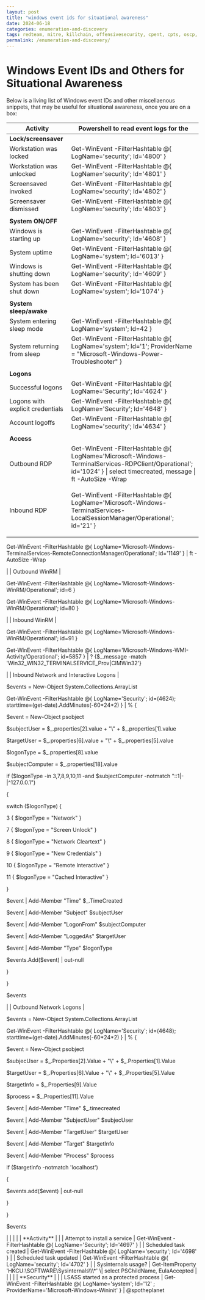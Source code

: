 ```yaml
---
layout: post
title: "windows event ids for situational awareness"
date: 2024-06-18
categories: enumeration-and-discovery
tags: redteam, mitre, killchain, offensivesecurity, cpent, cpts, oscp, exploit
permalink: /enumeration-and-discovery/
---
```


# Windows Event IDs and Others for Situational Awareness

Below is a living list of Windows event IDs and other miscellaenous snippets, that may be useful for  situational awareness, once you are on a box:

| Activity                               | Powershell to read event logs for the                                                                                                                                                                                                                                                                                                                                                                                                                                                                                                                                                                                                                                                                                                                                                                                                                                                                                                                                                                                                                                                                                                                                                                                                                                                                                                                                                      |
| -------------------------------------- | ------------------------------------------------------------------------------------------------------------------------------------------------------------------------------------------------------------------------------------------------------------------------------------------------------------------------------------------------------------------------------------------------------------------------------------------------------------------------------------------------------------------------------------------------------------------------------------------------------------------------------------------------------------------------------------------------------------------------------------------------------------------------------------------------------------------------------------------------------------------------------------------------------------------------------------------------------------------------------------------------------------------------------------------------------------------------------------------------------------------------------------------------------------------------------------------------------------------------------------------------------------------------------------------------------------------------------------------------------------------------------------------ |
| **Lock/screensaver**                   |                                                                                                                                                                                                                                                                                                                                                                                                                                                                                                                                                                                                                                                                                                                                                                                                                                                                                                                                                                                                                                                                                                                                                                                                                                                                                                                                                                                            |
| Workstation was locked                 | Get-WinEvent -FilterHashtable @{ LogName='security'; Id='4800' }                                                                                                                                                                                                                                                                                                                                                                                                                                                                                                                                                                                                                                                                                                                                                                                                                                                                                                                                                                                                                                                                                                                                                                                                                                                                                                                           |
| Workstation was unlocked               | Get-WinEvent -FilterHashtable @{ LogName='security'; Id='4801' }                                                                                                                                                                                                                                                                                                                                                                                                                                                                                                                                                                                                                                                                                                                                                                                                                                                                                                                                                                                                                                                                                                                                                                                                                                                                                                                           |
| Screensaved invoked                    | Get-WinEvent -FilterHashtable @{ LogName='security'; Id='4802' }                                                                                                                                                                                                                                                                                                                                                                                                                                                                                                                                                                                                                                                                                                                                                                                                                                                                                                                                                                                                                                                                                                                                                                                                                                                                                                                           |
| Screensaver dismissed                  | Get-WinEvent -FilterHashtable @{ LogName='security'; Id='4803' }                                                                                                                                                                                                                                                                                                                                                                                                                                                                                                                                                                                                                                                                                                                                                                                                                                                                                                                                                                                                                                                                                                                                                                                                                                                                                                                           |
|                                        |                                                                                                                                                                                                                                                                                                                                                                                                                                                                                                                                                                                                                                                                                                                                                                                                                                                                                                                                                                                                                                                                                                                                                                                                                                                                                                                                                                                            |
| **System ON/OFF**                      |                                                                                                                                                                                                                                                                                                                                                                                                                                                                                                                                                                                                                                                                                                                                                                                                                                                                                                                                                                                                                                                                                                                                                                                                                                                                                                                                                                                            |
| Windows is starting up                 | Get-WinEvent -FilterHashtable @{ LogName='security'; Id='4608' }                                                                                                                                                                                                                                                                                                                                                                                                                                                                                                                                                                                                                                                                                                                                                                                                                                                                                                                                                                                                                                                                                                                                                                                                                                                                                                                           |
| System uptime                          | Get-WinEvent -FilterHashtable @{ LogName='system'; Id='6013' }                                                                                                                                                                                                                                                                                                                                                                                                                                                                                                                                                                                                                                                                                                                                                                                                                                                                                                                                                                                                                                                                                                                                                                                                                                                                                                                             |
| Windows is shutting down               | Get-WinEvent -FilterHashtable @{ LogName='security'; Id='4609' }                                                                                                                                                                                                                                                                                                                                                                                                                                                                                                                                                                                                                                                                                                                                                                                                                                                                                                                                                                                                                                                                                                                                                                                                                                                                                                                           |
| System has been shut down              | Get-WinEvent -FilterHashtable @{ LogName='system'; Id='1074' }                                                                                                                                                                                                                                                                                                                                                                                                                                                                                                                                                                                                                                                                                                                                                                                                                                                                                                                                                                                                                                                                                                                                                                                                                                                                                                                             |
|                                        |                                                                                                                                                                                                                                                                                                                                                                                                                                                                                                                                                                                                                                                                                                                                                                                                                                                                                                                                                                                                                                                                                                                                                                                                                                                                                                                                                                                            |
| **System sleep/awake**                 |                                                                                                                                                                                                                                                                                                                                                                                                                                                                                                                                                                                                                                                                                                                                                                                                                                                                                                                                                                                                                                                                                                                                                                                                                                                                                                                                                                                            |
| System entering sleep mode             | Get-WinEvent -FilterHashtable @{ LogName='system'; Id=42 }                                                                                                                                                                                                                                                                                                                                                                                                                                                                                                                                                                                                                                                                                                                                                                                                                                                                                                                                                                                                                                                                                                                                                                                                                                                                                                                                 |
| System returning from sleep            | Get-WinEvent -FilterHashtable @{ LogName='system'; Id='1'; ProviderName = "Microsoft-Windows-Power-Troubleshooter" }                                                                                                                                                                                                                                                                                                                                                                                                                                                                                                                                                                                                                                                                                                                                                                                                                                                                                                                                                                                                                                                                                                                                                                                                                                                                       |
|                                        |                                                                                                                                                                                                                                                                                                                                                                                                                                                                                                                                                                                                                                                                                                                                                                                                                                                                                                                                                                                                                                                                                                                                                                                                                                                                                                                                                                                            |
| **Logons**                             |                                                                                                                                                                                                                                                                                                                                                                                                                                                                                                                                                                                                                                                                                                                                                                                                                                                                                                                                                                                                                                                                                                                                                                                                                                                                                                                                                                                            |
| Successful logons                      | Get-WinEvent -FilterHashtable @{ LogName='Security'; Id='4624' }                                                                                                                                                                                                                                                                                                                                                                                                                                                                                                                                                                                                                                                                                                                                                                                                                                                                                                                                                                                                                                                                                                                                                                                                                                                                                                                           |
| Logons with explicit credentials       | Get-WinEvent -FilterHashtable @{ LogName='Security'; Id='4648' }                                                                                                                                                                                                                                                                                                                                                                                                                                                                                                                                                                                                                                                                                                                                                                                                                                                                                                                                                                                                                                                                                                                                                                                                                                                                                                                           |
| Account logoffs                        | Get-WinEvent -FilterHashtable @{ LogName='security'; Id='4634' }                                                                                                                                                                                                                                                                                                                                                                                                                                                                                                                                                                                                                                                                                                                                                                                                                                                                                                                                                                                                                                                                                                                                                                                                                                                                                                                           |
|                                        |                                                                                                                                                                                                                                                                                                                                                                                                                                                                                                                                                                                                                                                                                                                                                                                                                                                                                                                                                                                                                                                                                                                                                                                                                                                                                                                                                                                            |
| **Access**                             |                                                                                                                                                                                                                                                                                                                                                                                                                                                                                                                                                                                                                                                                                                                                                                                                                                                                                                                                                                                                                                                                                                                                                                                                                                                                                                                                                                                            |
| Outbound RDP                           | Get-WinEvent -FilterHashtable @{ LogName='Microsoft-Windows-TerminalServices-RDPClient/Operational'; id='1024' } \| select timecreated, message \| ft -AutoSize -Wrap                                                                                                                                                                                                                                                                                                                                                                                                                                                                                                                                                                                                                                                                                                                                                                                                                                                                                                                                                                                                                                                                                                                                                                                                                      |
| Inbound RDP                            | <p>Get-WinEvent -FilterHashtable @{ LogName='Microsoft-Windows-TerminalServices-LocalSessionManager/Operational'; id='21' } | select timecreated, message | ft -AutoSize -Wrap</p><p></p><p>Get-WinEvent -FilterHashtable @{ LogName='Microsoft-Windows-RemoteDesktopServices-RdpCoreTS/Operational'; id=131 } | select timecreated, message | ft -AutoSize -Wrap</p><p></p><p>Get-WinEvent -FilterHashtable @{ LogName='Microsoft-Windows-TerminalServices-RemoteConnectionManager/Operational'; id='1149' } | ft -AutoSize -Wrap</p>                                                                                                                                                                                                                                                                                                                                                                                                                                                                                                                                                                                                                                                                                                                                                                                                                                                   |
| Outbound WinRM                         | <p>Get-WinEvent -FilterHashtable @{ LogName='Microsoft-Windows-WinRM/Operational'; id=6 }</p><p></p><p>Get-WinEvent -FilterHashtable @{ LogName='Microsoft-Windows-WinRM/Operational'; id=80 }</p>                                                                                                                                                                                                                                                                                                                                                                                                                                                                                                                                                                                                                                                                                                                                                                                                                                                                                                                                                                                                                                                                                                                                                                                         |
| Inbound WinRM                          | <p>Get-WinEvent -FilterHashtable @{ LogName='Microsoft-Windows-WinRM/Operational'; id=91 }</p><p></p><p>Get-WinEvent -FilterHashtable @{ LogName='Microsoft-Windows-WMI-Activity/Operational'; id=5857 } | ? {$_.message -match 'Win32_WIN32_TERMINALSERVICE_Prov|CIMWin32'}</p>                                                                                                                                                                                                                                                                                                                                                                                                                                                                                                                                                                                                                                                                                                                                                                                                                                                                                                                                                                                                                                                                                                           |
| Inbound Network and Interactive Logons | <p>$events = New-Object System.Collections.ArrayList</p><p></p><p>Get-WinEvent -FilterHashtable @{ LogName='Security'; id=(4624); starttime=(get-date).AddMinutes(-60*24*2) } | % {</p><p>    $event = New-Object psobject</p><p>    $subjectUser = $_.properties[2].value + "\" + $_.properties[1].value</p><p>    $targetUser = $_.properties[6].value + "\" + $_.properties[5].value</p><p>    $logonType = $_.properties[8].value</p><p>    $subjectComputer = $_.properties[18].value</p><p>    if ($logonType -in 3,7,8,9,10,11 -and $subjectComputer -notmatch "::1|-|^127.0.0.1")</p><p>    {</p><p>        switch ($logonType) {</p><p>            3 { $logonType = "Network" }</p><p>            7 { $logonType = "Screen Unlock" }</p><p>            8 { $logonType = "Network Cleartext" }</p><p>            9 { $logonType = "New Credentials" }</p><p>            10 { $logonType = "Remote Interactive" }</p><p>            11 { $logonType = "Cached Interactive" }</p><p>        }</p><p>        $event | Add-Member "Time" $_.TimeCreated</p><p>        $event | Add-Member "Subject" $subjectUser</p><p>        $event | Add-Member "LogonFrom" $subjectComputer</p><p>        $event | Add-Member "LoggedAs" $targetUser</p><p>        $event | Add-Member "Type" $logonType</p><p>        $events.Add($event) | out-null</p><p>    }</p><p>}</p><p></p><p>$events</p> |
| Outbound Network Logons                | <p>$events = New-Object System.Collections.ArrayList</p><p> </p><p>Get-WinEvent -FilterHashtable @{ LogName='Security'; id=(4648); starttime=(get-date).AddMinutes(-60*24*2) } | % {</p><p>    $event = New-Object psobject</p><p>    $subjecUser = $_.Properties[2].Value + "\" + $_.Properties[1].Value</p><p>    $targetUser = $_.Properties[6].Value + "\" + $_.Properties[5].Value</p><p>    $targetInfo = $_.Properties[9].Value</p><p>    $process = $_.Properties[11].Value</p><p> </p><p>    $event | Add-Member "Time" $_.timecreated</p><p>    $event | Add-Member "SubjectUser" $subjecUser</p><p>    $event | Add-Member "TargetUser" $targetUser</p><p>    $event | Add-Member "Target" $targetInfo</p><p>    $event | Add-Member "Process" $process</p><p> </p><p>    if ($targetInfo -notmatch 'localhost')</p><p>    {</p><p>        $events.add($event) | out-null</p><p>    }</p><p>}</p><p> </p><p>$events</p>                                                                                                                                                                                                                                                                                                                                                                                                                                    |
|                                        |                                                                                                                                                                                                                                                                                                                                                                                                                                                                                                                                                                                                                                                                                                                                                                                                                                                                                                                                                                                                                                                                                                                                                                                                                                                                                                                                                                                            |
| **Activity**                           |                                                                                                                                                                                                                                                                                                                                                                                                                                                                                                                                                                                                                                                                                                                                                                                                                                                                                                                                                                                                                                                                                                                                                                                                                                                                                                                                                                                            |
| Attempt to install a service           | Get-WinEvent -FilterHashtable @{ LogName='Security'; Id='4697' }                                                                                                                                                                                                                                                                                                                                                                                                                                                                                                                                                                                                                                                                                                                                                                                                                                                                                                                                                                                                                                                                                                                                                                                                                                                                                                                           |
| Scheduled task created                 | Get-WinEvent -FilterHashtable @{ LogName='security'; Id='4698' }                                                                                                                                                                                                                                                                                                                                                                                                                                                                                                                                                                                                                                                                                                                                                                                                                                                                                                                                                                                                                                                                                                                                                                                                                                                                                                                           |
| Scheduled task updated                 | Get-WinEvent -FilterHashtable @{ LogName='security'; Id='4702' }                                                                                                                                                                                                                                                                                                                                                                                                                                                                                                                                                                                                                                                                                                                                                                                                                                                                                                                                                                                                                                                                                                                                                                                                                                                                                                                           |
| Sysinternals usage?                    | Get-ItemProperty 'HKCU:\SOFTWARE\Sysinternals\\\*' \| select PSChildName, EulaAccepted                                                                                                                                                                                                                                                                                                                                                                                                                                                                                                                                                                                                                                                                                                                                                                                                                                                                                                                                                                                                                                                                                                                                                                                                                                                                                                     |
|                                        |                                                                                                                                                                                                                                                                                                                                                                                                                                                                                                                                                                                                                                                                                                                                                                                                                                                                                                                                                                                                                                                                                                                                                                                                                                                                                                                                                                                            |
| **Security**                           |                                                                                                                                                                                                                                                                                                                                                                                                                                                                                                                                                                                                                                                                                                                                                                                                                                                                                                                                                                                                                                                                                                                                                                                                                                                                                                                                                                                            |
| LSASS started as a protected process   | Get-WinEvent -FilterHashtable @{ LogName='system'; Id='12' ; ProviderName='Microsoft-Windows-Wininit' }                                                                                                                                                                                                                                                                                                                                                                                                                                                                                                                                                                                                                                                                                                                                                                                                                                                                                                                                                                                                                                                                                                                                                                                                                                                                                    |
@spotheplanet
